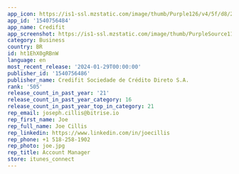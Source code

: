 ```yaml
---
app_icon: https://is1-ssl.mzstatic.com/image/thumb/Purple126/v4/5f/d8/25/5fd825e2-76ba-ee71-445a-1e9fe7cc18c0/prodAppIcon-0-0-1x_U007emarketing-0-7-0-85-220.png/1024x1024bb.png
app_id: '1540756484'
app_name: Credifit
app_screenshot: https://is1-ssl.mzstatic.com/image/thumb/PurpleSource116/v4/b7/1d/7e/b71d7e93-80ba-5c67-2252-d0b4252003c6/56589674-f178-4c83-8fce-7c77e45e9b8b_Screenshot_-_5__U0028voce_U2560e_U0029_OCo_11.png/1284x2778bb.png
category: Business
country: BR
id: ht1EhX0gRBnW
language: en
most_recent_release: '2024-01-29T00:00:00'
publisher_id: '1540756486'
publisher_name: Credifit Sociedade de Crédito Direto S.A.
rank: '505'
release_count_in_past_year: '21'
release_count_in_past_year_category: 16
release_count_in_past_year_top_in_category: 21
rep_email: joseph.cillis@bitrise.io
rep_first_name: Joe
rep_full_name: Joe Cillis
rep_linkedin: https://www.linkedin.com/in/joecillis
rep_phone: +1 518-258-1902
rep_photo: joe.jpg
rep_title: Account Manager
store: itunes_connect
---
```

